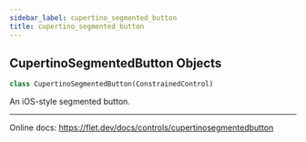 ```yaml
---
sidebar_label: cupertino_segmented_button
title: cupertino_segmented_button
---
```


## CupertinoSegmentedButton Objects

```python
class CupertinoSegmentedButton(ConstrainedControl)
```

An iOS-style segmented button.

-----

Online docs: https://flet.dev/docs/controls/cupertinosegmentedbutton

